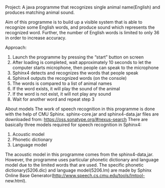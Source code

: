 Project: A java programme that recognizes single animal name(English) and produces matching animal sound.

Aim of this programme is to build up a visible system that is able to recognize some English words, and produce sound which represents the recognized word. Further, the number of English words is limited to only 36 in order to increase accuracy.

Approach:
1. Launch the programme by pressing the “start” button on screen
2. After loading is completed, wait approximately 10 seconds to let the computer starts
microphone, then people can speak to the microphone
3. Sphinx4 detects and recognizes the words that people speak
4. Sphinx4 outputs the recognized words (on the console)
5. The words is compared to a list of animal names
6. If the word exists, it will play the sound of the animal
7. If the word is not exist, it will not play any sound
8. Wait for another word and repeat step 3

About models
The work of speech recognition in this programme is done with the help of
CMU Sphinx. sphinx-core.jar and sphinx4-data.jar files are downloaded from: https://oss.sonatype.org/#nexus-search
There are basically three models required for speech recognition in Sphinx4:
1. Acoustic model
2. Phonetic dictionary
3. Language model

The acoustic model in this programme comes from the sphinx4-data,jar. However, the programme uses particular phonetic dictionary and language model due to the limited words that are used. The specific phonetic dictionary(5206.dic) and language model(5206.lm) are made by Sphinx Online Base Generator(http://www.speech.cs.cmu.edu/tools/lmtool- new.html).
